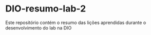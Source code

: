 # DIO-resumo-lab-2
Este repositório contém o resumo das lições aprendidas durante o desenvolvimento do lab na DIO
